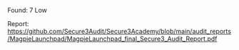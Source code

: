 Found: 7 Low

Report: https://github.com/Secure3Audit/Secure3Academy/blob/main/audit_reports/MagpieLaunchpad/MagpieLaunchpad_final_Secure3_Audit_Report.pdf